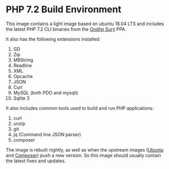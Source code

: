 # PHP 7.2 Build Environment

This image contains a light image based on ubuntu 18.04 LTS and includes the latest PHP 7.2 CLI binaries from the [Ondřej Surý](https://launchpad.net/~ondrej/+archive/ubuntu/php) PPA.

It also has the following extensions installed:

1. GD
1. Zip
1. MBString
1. Readline
1. XML
1. Opcache
1. JSON
1. Curl
1. MySQL (both PDO and mysqli)
1. Sqlite 3


It also includes common tools used to build and run PHP applications:

1. curl
1. unzip
1. git
1. jq (Command line JSON parser)
1. composer

The image is rebuilt nightly, as well as when the upstream images ([Ubuntu](https://hub.docker.com/_/ubuntu/) and [Composer](https://hub.docker.com/_/composer/)) push a new version. So this image should usually contain the latest fixes and updates.